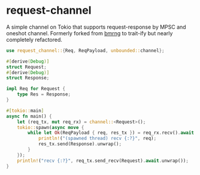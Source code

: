 # request-channel

A simple channel on Tokio that supports request-response by MPSC and oneshot channel. Formerly forked from [bmrng](https://github.com/oguzbilgener/bmrng) to trait-ify but nearly completely refactored.

```rust
use request_channel::{Req, ReqPayload, unbounded::channel};

#[derive(Debug)]
struct Request;
#[derive(Debug)]
struct Response;

impl Req for Request {
    type Res = Response;
}

#[tokio::main]
async fn main() {
    let (req_tx, mut req_rx) = channel::<Request>();
    tokio::spawn(async move {
        while let Ok(ReqPayload { req, res_tx }) = req_rx.recv().await {
            println!("(spawned thread) recv {:?}", req);
            res_tx.send(Response).unwrap();
        }
    });
    println!("recv {:?}", req_tx.send_recv(Request).await.unwrap());
}
```
